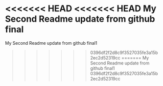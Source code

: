 <<<<<<< HEAD
<<<<<<< HEAD
My Second Readme update from github final
=======
My Second Readme update from github final1
>>>>>>> 0396df2f2d8c9f3527035fe3a15b2ec2d52319cc
=======
My Second Readme update from github final1
>>>>>>> 0396df2f2d8c9f3527035fe3a15b2ec2d52319cc
